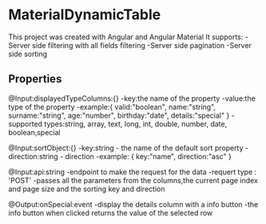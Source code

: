 # MaterialDynamicTable

This project was created with Angular and Angular Material
It supports:
-Server side filtering with all fields filtering
-Server side pagination
-Server side sorting

## Properties

@Input:displayedTypeColumns:{}
 -key:the name of the property
 -value:the type of the property
 -example:{ valid:"boolean", name:"string", surname:"string", age:"number", birthday:"date", details:"special" }
 -supported types:string, array, text, long, int, double, number, date, boolean,special

@Input:sortObject:{}
  -key:string - the name of the default sort property
  -direction:string - direction
  -example: { key:"name", direction:"asc" }
  
@Input:api:string
  -endpoint to make the request for the data
  -requert type : 'POST'
  -passes all the parameters from the columns,the current page index and page size and the sorting key and direction
  
@Output:onSpecial:event
  -display the details column with a info button
  -the info button when clicked returns the value of the selected row

